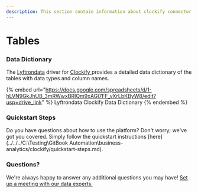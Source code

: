 ```yaml
---
description: This section contain information about clockify connector tables information
---
```


# Tables

### Data Dictionary

The [Lyftrondata](https://www.lyftrondata.com/) driver for [Clockify](https://www.lyftrondata.com/integration/business-analytics/clockify//)[ ](https://www.lyftrondata.com/integration/clockify/)provides a detailed data dictionary of the tables with data types and column names.

{% embed url="https://docs.google.com/spreadsheets/d/1-hLVN9GkJhUB_3mRWwxBRIQm9xAGl7FF_vXrLbKByW8/edit?usp=drive_link" %}
Lyftrondata Clockify Data Dictionary
{% endembed %}

### Quickstart Steps

Do you have questions about how to use the platform? Don't worry; we've got you covered. Simply follow the quickstart instructions [here](../../../C:\Testing\GitBook Automation\business-analytics/clockify/quickstart-steps.md).

### Questions? <a href="#questions" id="questions"></a>

We're always happy to answer any additional questions you may have! [Set up a meeting with our data experts.](https://www.lyftrondata.com/book-a-meeting/)

